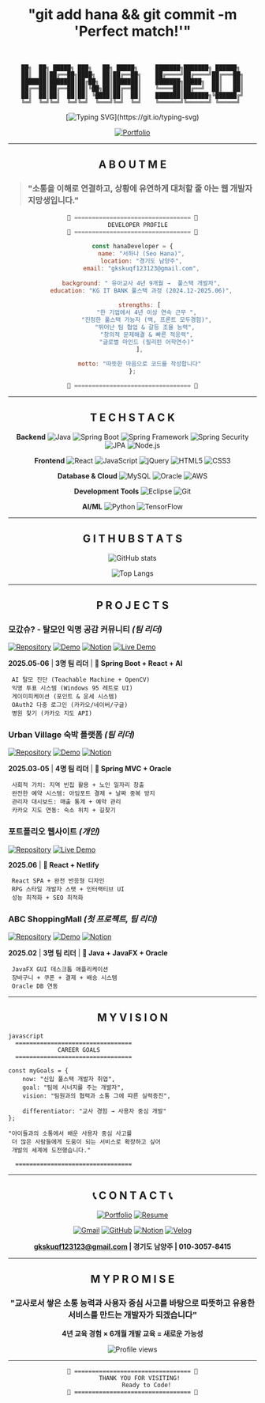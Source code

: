 <div align="center">

# "git add hana && git commit -m 'Perfect match!'"
<br>

```
██╗  ██╗ █████╗ ███╗   ██╗ █████╗     ███████╗███████╗ ██████╗ 
██║  ██║██╔══██╗████╗  ██║██╔══██╗    ██╔════╝██╔════╝██╔═══██╗
███████║███████║██╔██╗ ██║███████║    ███████╗█████╗  ██║   ██║
██╔══██║██╔══██║██║╚██╗██║██╔══██║    ╚════██║██╔══╝  ██║   ██║
██║  ██║██║  ██║██║ ╚████║██║  ██║    ███████║███████╗╚██████╔╝
╚═╝  ╚═╝╚═╝  ╚═╝╚═╝  ╚═══╝╚═╝  ╚═╝    ╚══════╝╚══════╝ ╚═════╝ 
```

[![Typing SVG](https://readme-typing-svg.herokuapp.com/?font=Orbitron&weight=900&size=40&duration=3000&pause=1200&color=2F80ED&background=FFFFFF00&center=true&vCenter=true&multiline=true&repeat=true&width=1000&height=150&lines=COMMUNICATIVE+DEVELOPER;⚡+JAVA+%7C+SPRING+%7C+REACT+⚡;)](https://git.io/typing-svg)


[![Portfolio](https://img.shields.io/badge/🌐_MY_PORTFOLIO-VISIT_NOW-00D4FF?style=for-the-badge&logo=netlify&logoColor=white&labelColor=000000)](https://hana-dev-portfolio.netlify.app/)

</div>

---

<div align="center">

## **A B O U T   M E** 

</div>

> ### **"소통을 이해로 연결하고, 상황에 유연하게 대처할 줄 아는 웹 개발자 지망생입니다."**

<div align="center">

```javascript
🌟 ================================= 🌟
    DEVELOPER PROFILE 
🌟 ================================= 🌟

const hanaDeveloper = {
     name: "서하나 (Seo Hana)",
     location: "경기도 남양주",
     email: "gkskuqf123123@gmail.com",
    
     background: " 유아교사 4년 9개월 →  풀스택 개발자",
     education: "KG IT BANK 풀스택 과정 (2024.12-2025.06)",
    
    strengths: [
        "한 기업에서 4년 이상 연속 근무 ",
        "진정한 풀스택 가능자 (백, 프론트 모두경험)",
        "뛰어난 팀 협업 & 갈등 조율 능력", 
        "창의적 문제해결 & 빠른 적응력",
        "글로벌 마인드 (필리핀 어학연수)"
    ],
    
    motto: "따뜻한 마음으로 코드를 작성합니다"
};

🌟 ================================= 🌟
```

</div>

---

<div align="center">


## **T E C H   S T A C K** 
**Backend** 
![Java](https://img.shields.io/badge/Java-007396?style=for-the-badge&logo=java&logoColor=white)
![Spring Boot](https://img.shields.io/badge/Spring_Boot-6DB33F?style=for-the-badge&logo=spring-boot&logoColor=white)
![Spring Framework](https://img.shields.io/badge/Spring_Framework-6DB33F?style=for-the-badge&logo=spring&logoColor=white)
![Spring Security](https://img.shields.io/badge/Spring_Security-6DB33F?style=for-the-badge&logo=spring-security&logoColor=white)
![JPA](https://img.shields.io/badge/JPA-59666C?style=for-the-badge&logo=hibernate&logoColor=white)
![Node.js](https://img.shields.io/badge/Node.js-339933?style=for-the-badge&logo=nodedotjs&logoColor=white)

**Frontend**
![React](https://img.shields.io/badge/React-61DAFB?style=for-the-badge&logo=react&logoColor=black)
![JavaScript](https://img.shields.io/badge/JavaScript-F7DF1E?style=for-the-badge&logo=javascript&logoColor=black)
![jQuery](https://img.shields.io/badge/jQuery-0769AD?style=for-the-badge&logo=jquery&logoColor=white)
![HTML5](https://img.shields.io/badge/HTML5-E34F26?style=for-the-badge&logo=html5&logoColor=white)
![CSS3](https://img.shields.io/badge/CSS3-1572B6?style=for-the-badge&logo=css3&logoColor=white)

**Database & Cloud**
![MySQL](https://img.shields.io/badge/MySQL-4479A1?style=for-the-badge&logo=mysql&logoColor=white)
![Oracle](https://img.shields.io/badge/Oracle-F80000?style=for-the-badge&logo=oracle&logoColor=white)
![AWS](https://img.shields.io/badge/AWS_EC2-232F3E?style=for-the-badge&logo=amazon-aws&logoColor=white)

**Development Tools**
![Eclipse](https://img.shields.io/badge/Eclipse-2C2255?style=for-the-badge&logo=eclipse&logoColor=white)
![Git](https://img.shields.io/badge/Git-F05032?style=for-the-badge&logo=git&logoColor=white)

**AI/ML**
![Python](https://img.shields.io/badge/Python-3776AB?style=for-the-badge&logo=python&logoColor=white)
![TensorFlow](https://img.shields.io/badge/TensorFlow-FF6F00?style=for-the-badge&logo=tensorflow&logoColor=white)
</div>

---

<div align="center">

## **G I T H U B   S T A T S** 

![GitHub stats](https://github-readme-stats.vercel.app/api?username=HanaSeoo&show_icons=true&theme=tokyonight&hide_border=true&count_private=true&bg_color=0D1117&title_color=00D4FF&icon_color=00D4FF&text_color=FFFFFF)

![Top Langs](https://github-readme-stats.vercel.app/api/top-langs/?username=HanaSeoo&layout=compact&theme=tokyonight&hide_border=true&bg_color=0D1117&title_color=00D4FF&text_color=FFFFFF)

</div>

---

<div align="center">

## **P R O J E C T S**

</div>

### **모갔슈? - 탈모인 익명 공감 커뮤니티** *(팀 리더)*
[![Repository](https://img.shields.io/badge/📁_GitHub-Repository-181717?style=for-the-badge&logo=github&logoColor=white)](https://github.com/taejong12/mogatshoo) [![Demo](https://img.shields.io/badge/🎬_YouTube-Demo-FF0000?style=for-the-badge&logo=youtube&logoColor=white)](https://www.youtube.com/embed/JcuWNKhWlmo?si=UI7Bl5buwGzXhvSx) [![Notion](https://img.shields.io/badge/📋_Notion-상세보기-000000?style=for-the-badge&logo=notion&logoColor=white)](https://www.notion.so/Project-20ddb822a28e80ef92dfd65b470d78e9) [![Live Demo](https://img.shields.io/badge/🌐_Live-Demo-00C7B7?style=for-the-badge&logo=netlify&logoColor=white)](https://mogatshoo.onrender.com/)


**2025.05-06** | **3명 팀 리더** | **🔧 Spring Boot + React + AI**

```
 AI 탈모 진단 (Teachable Machine + OpenCV)
 익명 투표 시스템 (Windows 95 레트로 UI)
 게이미피케이션 (포인트 & 운세 시스템)
 OAuth2 다중 로그인 (카카오/네이버/구글)
 병원 찾기 (카카오 지도 API)
```

### **Urban Village 숙박 플랫폼** *(팀 리더)*
[![Repository](https://img.shields.io/badge/📁_GitHub-Repository-181717?style=for-the-badge&logo=github&logoColor=white)](https://github.com/HanaSeoo/urban-village) [![Demo](https://img.shields.io/badge/🎬_YouTube-Demo-FF0000?style=for-the-badge&logo=youtube&logoColor=white)](https://youtu.be/vfzpYiFC3Rw) [![Notion](https://img.shields.io/badge/📋_Notion-상세보기-000000?style=for-the-badge&logo=notion&logoColor=white)](https://www.notion.so/Urban_Village-1e3db822a28e81138313efd2bfa3d006?source=copy_link)


**2025.03-05** | **4명 팀 리더** | **🔧 Spring MVC + Oracle**

```
 사회적 가치: 지역 빈집 활용 + 노인 일자리 창출
 완전한 예약 시스템: 아임포트 결제 + 날짜 중복 방지
 관리자 대시보드: 매출 통계 + 예약 관리
 카카오 지도 연동: 숙소 위치 + 길찾기
```

### **포트폴리오 웹사이트** *(개인)*
[![Repository](https://img.shields.io/badge/📁_GitHub-Repository-181717?style=for-the-badge&logo=github&logoColor=white)](https://github.com/HanaSeoo/portfolio-website) [![Live Demo](https://img.shields.io/badge/🌐_Live-Demo-00C7B7?style=for-the-badge&logo=netlify&logoColor=white)](https://hana-dev-portfolio.netlify.app/)

**2025.06** | **🔧 React + Netlify**

```
 React SPA + 완전 반응형 디자인
 RPG 스타일 개발자 스탯 + 인터랙티브 UI
 성능 최적화 + SEO 최적화
```

###  **ABC ShoppingMall** *(첫 프로젝트, 팀 리더)*
[![Repository](https://img.shields.io/badge/📁_GitHub-Repository-181717?style=for-the-badge&logo=github&logoColor=white)](https://github.com/HanaSeoo/ABC-ShoppingMall) [![Demo](https://img.shields.io/badge/🎬_YouTube-Demo-FF0000?style=for-the-badge&logo=youtube&logoColor=white)](https://www.youtube.com/embed/AosiUaQ-lYo) [![Notion](https://img.shields.io/badge/📋_Notion-상세보기-000000?style=for-the-badge&logo=notion&logoColor=white)](https://www.notion.so/ABC-ShoppingMall-21edb822a28e802db084f4beb2a63440?source=copy_link)

**2025.02** | **3명 팀 리더** | **🔧 Java + JavaFX + Oracle**

```
 JavaFX GUI 데스크톱 애플리케이션
 장바구니 + 쿠폰 + 결제 + 배송 시스템
 Oracle DB 연동
```

---

<div align="center">

## **M Y   V I S I O N**

</div>

```
javascript
  ================================= 
              CAREER GOALS
  ================================= 

const myGoals = {
    now: "신입 풀스택 개발자 취업",
    goal: "팀에 시너지를 주는 개발자",
    vision: "팀원과의 협력과 소통 그에 따른 실력증진",
    
    differentiator: "교사 경험 → 사용자 중심 개발"
};

"아이들과의 소통에서 배운 사용자 중심 사고를
 더 많은 사람들에게 도움이 되는 서비스로 확장하고 싶어
 개발의 세계에 도전했습니다."

  ================================= 
```

---

<div align="center">

## 📞 **C O N T A C T** 📞

[![Portfolio](https://img.shields.io/badge/🌐_PORTFOLIO-VISIT-00D4FF?style=for-the-badge&logo=netlify&logoColor=white&labelColor=000000)](https://hana-dev-portfolio.netlify.app/)
[![Resume](https://img.shields.io/badge/📄_RESUME-DOWNLOAD-blue?style=for-the-badge&logo=adobeacrobatreader&logoColor=white&labelColor=000000)](https://github.com/HanaSeoo/HanaSeoo/raw/main/서하나_이력서.pdf)

[![Gmail](https://img.shields.io/badge/Gmail-EA4335?style=for-the-badge&logo=gmail&logoColor=white)](mailto:gkskuqf123123@gmail.com)
[![GitHub](https://img.shields.io/badge/GitHub-181717?style=for-the-badge&logo=github&logoColor=white)](https://github.com/HanaSeoo)
[![Notion](https://img.shields.io/badge/Notion-000000?style=for-the-badge&logo=notion&logoColor=white)](https://www.notion.so/1b9db822a28e801eb04af2f96ab48d5a)
[![Velog](https://img.shields.io/badge/Velog-20C997?style=for-the-badge&logo=velog&logoColor=white)](https://velog.io/@gkskquf109/posts)

**gkskuqf123123@gmail.com | 경기도 남양주 | 010-3057-8415**

</div>

---

<div align="center">

## **M Y   P R O M I S E**

### **"교사로서 쌓은 소통 능력과 사용자 중심 사고를 바탕으로 따뜻하고 유용한 서비스를 만드는 개발자가 되겠습니다"**

**4년 교육 경험 × 6개월 개발 교육 = 새로운 가능성**

![Profile views](https://komarev.com/ghpvc/?username=HanaSeoo&color=00D4FF&style=for-the-badge)

</div>

---

<div align="center">

```
🌟 ================================= 🌟
    THANK YOU FOR VISITING!
        Ready to Code!
🌟 ================================= 🌟
```

</div>
